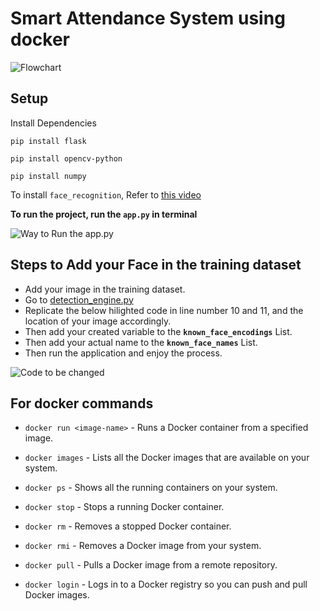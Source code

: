 # Smart Attendance System using docker

![Flowchart](https://user-images.githubusercontent.com/81853910/234709101-91fe7231-fc55-450a-8791-7536340de0f4.png)


## Setup

Install Dependencies


```
pip install flask
```

```
pip install opencv-python
```


```
pip install numpy
```


To install `face_recognition`, Refer to [this video](https://youtu.be/xaDJ5xnc8dc)

**To run the project, run the `app.py` in terminal**

![Way to Run the app.py](https://user-images.githubusercontent.com/81853910/234709700-af4ec50b-f30a-4ec9-b5c3-5019b28e0c33.png)

## Steps to Add your Face in the training dataset

- Add your image in the training dataset.
- Go to [detection_engine.py](https://github.com/codemasterkapil/smart_attendance_system/blob/main/backend/detection_engine.py)
- Replicate the below hilighted code in line number 10 and 11, and the location of your image accordingly.
- Then add your created variable to the **`known_face_encodings`** List.
- Then add your actual name to the **`known_face_names`** List.
- Then run the application and enjoy the process.

![Code to be changed](https://user-images.githubusercontent.com/81853910/234710539-80e33dc3-8277-48a1-97a0-6b36da1faaa5.png)

## For docker commands

- `docker run <image-name>` - Runs a Docker container from a specified image. 
     
- `docker images` - Lists all the Docker images that are available on your system.    
- `docker ps` - Shows all the running containers on your system.  
- `docker stop` <container-name> - Stops a running Docker container.   
- `docker rm` <container-name> - Removes a stopped Docker container.   
- `docker rmi` <image-name> - Removes a Docker image from your system.   
- `docker pull` <image-name> - Pulls a Docker image from a remote repository.   
- `docker login` - Logs in to a Docker registry so you can push and pull Docker images.
